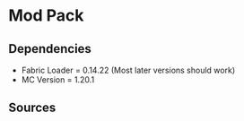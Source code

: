 # Mod Pack
## Dependencies
* Fabric Loader = 0.14.22 (Most later versions should work)
* MC Version = 1.20.1
## Sources

